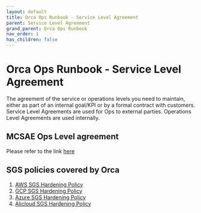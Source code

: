 ```yaml
---
layout: default
title: Orca Ops Runbook - Service Level Agreement
parent: Service Level Agreement
grand_parent: Orca Ops Runbook
nav_order: 1
has_children: false
---
```


# Orca Ops Runbook - Service Level Agreement
The agreement of the service or operations levels you need to maintain, either as part of an internal goal/KPI or by a formal contract with customers. Service Level Agreements are used for Ops to external parties. Operations Level Agreements are used internally.

## MCSAE Ops Level agreement
Please refer to the link [here](https://sap.sharepoint.com/:w:/r/teams/MC-DevSecOps/_layouts/15/guestaccess.aspx?e=p5XPPL&share=EcgYcktZHZlGvLqm8_ZZax4BexRHQUTYj6CoxHtKE8Mplg)


## SGS policies covered by Orca
1. [AWS SGS Hardening Policy](https://wiki.wdf.sap.corp/wiki/x/-0JAc)
2. [GCP SGS Hardening Policy](https://wiki.wdf.sap.corp/wiki/x/9Ik-cg)
3. [Azure SGS Hardening Policy](https://wiki.wdf.sap.corp/wiki/x/Ckc3c)
4. [Alicloud SGS Hardening Policy](https://wiki.wdf.sap.corp/wiki/x/XLjGe)
